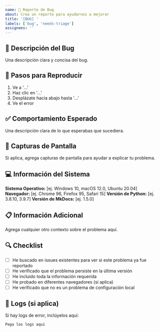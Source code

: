 ```yaml
---
name: 🐛 Reporte de Bug
about: Crea un reporte para ayudarnos a mejorar
title: '[BUG] '
labels: ['bug', 'needs-triage']
assignees: ''
---
```


## 🐛 Descripción del Bug

Una descripción clara y concisa del bug.

## 🔄 Pasos para Reproducir

1. Ve a '...'
2. Haz clic en '...'
3. Desplázate hacia abajo hasta '...'
4. Ve el error

## ✅ Comportamiento Esperado

Una descripción clara de lo que esperabas que sucediera.

## 📸 Capturas de Pantalla

Si aplica, agrega capturas de pantalla para ayudar a explicar tu problema.

## 💻 Información del Sistema

**Sistema Operativo:** [ej. Windows 10, macOS 12.0, Ubuntu 20.04]
**Navegador:** [ej. Chrome 96, Firefox 95, Safari 15]
**Versión de Python:** [ej. 3.8.10, 3.9.7]
**Versión de MkDocs:** [ej. 1.5.0]

## 📋 Información Adicional

Agrega cualquier otro contexto sobre el problema aquí.

## 🔍 Checklist

- [ ] He buscado en issues existentes para ver si este problema ya fue reportado
- [ ] He verificado que el problema persiste en la última versión
- [ ] He incluido toda la información requerida
- [ ] He probado en diferentes navegadores (si aplica)
- [ ] He verificado que no es un problema de configuración local

## 📝 Logs (si aplica)

Si hay logs de error, inclúyelos aquí:

```
Pega los logs aquí
```
